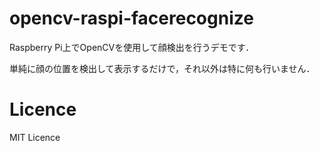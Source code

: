 # opencv-raspi-facerecognize

Raspberry Pi上でOpenCVを使用して顔検出を行うデモです．

単純に顔の位置を検出して表示するだけで，それ以外は特に何も行いません．

# Licence

MIT Licence

